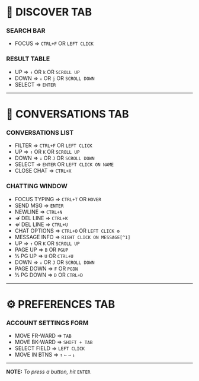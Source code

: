 # 🔎 DISCOVER TAB
### SEARCH BAR
- FOCUS        ⇒  `CTRL+F` OR `LEFT CLICK`
### RESULT TABLE
- UP           ⇒  `↑` OR `k` OR `SCROLL UP`
- DOWN         ⇒  `↓` OR `j` OR `SCROLL DOWN`
- SELECT       ⇒  `ENTER`
---
# 💭 CONVERSATIONS TAB
### CONVERSATIONS LIST
- FILTER       ⇒  `CTRL+F` OR `LEFT CLICK`
- UP           ⇒  `↑` OR `K` OR `SCROLL UP`
- DOWN         ⇒  `↓` OR `J` OR `SCROLL DOWN`
- SELECT       ⇒  `ENTER` OR `LEFT CLICK ON NAME`
- CLOSE CHAT   ⇒   `CTRL+X`
### CHATTING WINDOW
- FOCUS TYPING ⇒  `CTRL+T` OR `HOVER`
- SEND MSG     ⇒  `ENTER`
- NEWLINE      ⇒   `CTRL+N`
- ⇏ DEL LINE   ⇒  `CTRL+K`
- ⇍ DEL LINE   ⇒  `CTRL+U`
- CHAT OPTIONS ⇒  `CTRL+O` OR `LEFT CLICK ⚙️`
- MESSAGE INFO ⇒  `RIGHT CLICK ON MESSAGE[^1]`
- UP           ⇒  `↑` OR `K` OR `SCROLL UP`
- PAGE UP      ⇒  `B` OR `PGUP`
- ½ PG UP      ⇒  `U` OR `CTRL+U`
- DOWN         ⇒  `↓` OR `J` OR `SCROLL DOWN`
- PAGE DOWN    ⇒  `F` OR `PGDN`
- ½ PG DOWN    ⇒  `D` OR `CTRL+D`
---
# ⚙️ PREFERENCES TAB
### ACCOUNT SETTINGS FORM
- MOVE FR-WARD ⇒  `TAB`
- MOVE BK-WARD ⇒  `SHIFT + TAB`
- SELECT FIELD ⇒  `LEFT CLICK`
- MOVE IN BTNS ⇒  `↑` `←` `→` `↓`
---
**NOTE:** _To press a button, hit_ `ENTER`

[^1]: Message must be completely in the viewport.